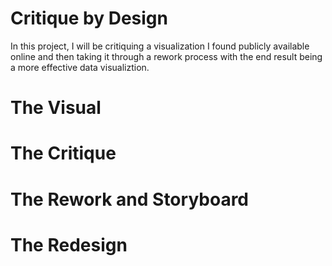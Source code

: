 # Critique by Design

In this project, I will be critiquing a visualization I found publicly available online and then taking it through a rework process with the end result being a more effective data visualiztion. 

# The Visual 


# The Critique


# The Rework and Storyboard


# The Redesign 



